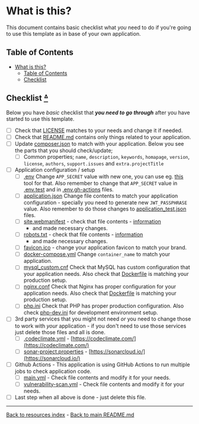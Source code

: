 # What is this?

This document contains basic checklist what _you_ need to do if you're going to
use this template as in base of your own application.

## Table of Contents

* [What is this?](#what-is-this)
    * [Table of Contents](#table-of-contents)
    * [Checklist](#checklist-table-of-contents)

## Checklist [ᐞ](#table-of-contents)

Below you have _basic_ checklist that **_you need to go through_** after you have
started to use this template.

* [ ] Check that [LICENSE](../LICENSE) matches to your needs and change it if
  needed.
* [ ] Check that [README.md](../README.md) contains only things related to your
  application.
* [ ] Update [composer.json](../composer.json) to match with your application.
  Below you see the parts that you should check/update;
    * [ ] Common properties; `name`, `description`, `keywords`, `homapage`,
      `version`, `license`, `authors`, `support.issues` and
      `extra.projectTitle`
* [ ] Application configuration / setup
    * [ ] [.env](../.env) Change `APP_SECRET` value with new one, you can use
      eg. [this](http://nux.net/secret) tool for that. Also remember to
      change that `APP_SECRET` value in [.env.test](../.env.test) and in
      [.env.gh-actions](../.env.gh-actions) files.
    * [ ] [application.json](../secrets/application.json) Change file contents
      to match your application configuration - specially you need to
      generate new `JWT_PASSPHRASE` value. Also remember to do those
      changes to [application_test.json](../secrets/application_test.json)
      files.
    * [ ] [site.webmanifest](../public/site.webmanifest) - check that file
      contents - [information](https://developer.mozilla.org/en-US/docs/Web/Manifest)
      - and made necessary changes.
    * [ ] [robots.txt](../public/robots.txt) - check that file contents -
      [information](https://developers.google.com/search/docs/advanced/robots/intro)
      - and made necessary changes.
    * [ ] [favicon.ico](../public/favicon.ico) - change your application favicon
      to match your brand.
    * [ ] [docker-compose.yml](../docker-compose.yml) Change `container_name` to
      match your application.
    * [ ] [mysql_custom.cnf](../docker/mysql/mysql_custom.cnf) Check that MySQL
      has custom configuration that your application needs. Also check that
      [Dockerfile](../docker/mysql/Dockerfile) is matching your production
      setup.
    * [ ] [nginx.conf](../docker/nginx/nginx.conf) Check that Nginx has proper
      configuration for your application needs. Also check that
      [Dockerfile](../docker/mysql/Dockerfile) is matching your production
      setup.
    * [ ] [php.ini](../docker/php/php.ini) Check that PHP has proper production
      configuration. Also check [php-dev.ini](../docker/php/php-dev.ini) for
      development environment setup.
* [ ] 3rd party services that you might not need _or_ you need to change those
  to work with _your_ application - if you don't need to use those services
  just delete those files and all is done.
    * [ ] [.codeclimate.yml](../.codeclimate.yml) - [https://codeclimate.com/](https://codeclimate.com/)
    * [ ] [sonar-project.properties](../sonar-project.properties) - [https://sonarcloud.io/](https://sonarcloud.io/)
* [ ] Github Actions - This application is using GitHub Actions to run multiple
  jobs to check application code.
    * [ ] [main.yml](../.github/workflows/main.yml) - Check file contents and
      modify it for your needs.
    * [ ] [vulnerability-scan.yml](../.github/workflows/vulnerability-scan.yml) -
      Check file contents and modify it for your needs.
* [ ] Last step when all above is done - just delete this file.

---

[Back to resources index](README.md) - [Back to main README.md](../README.md)
